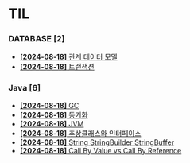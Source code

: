 # TIL
 
### DATABASE [2]
- [**[2024-08-18]**  관계 데이터 모델](https://github.com/A-lass/TIL/blob/main/DATABASE/관계_데이터_모델.md)
- [**[2024-08-18]**  트랜잭션](https://github.com/A-lass/TIL/blob/main/DATABASE/트랜잭션.md)
### Java [6]
- [**[2024-08-18]**  GC](https://github.com/A-lass/TIL/blob/main/Java/GC.md)
- [**[2024-08-18]**  동기화](https://github.com/A-lass/TIL/blob/main/Java/동기화.md)
- [**[2024-08-18]**  JVM](https://github.com/A-lass/TIL/blob/main/Java/JVM.md)
- [**[2024-08-18]**  추상클래스와 인터페이스](https://github.com/A-lass/TIL/blob/main/Java/추상클래스와_인터페이스.md)
- [**[2024-08-18]**  String StringBuilder StringBuffer](https://github.com/A-lass/TIL/blob/main/Java/String_StringBuilder_StringBuffer.md)
- [**[2024-08-18]**  Call By Value vs Call By Reference](https://github.com/A-lass/TIL/blob/main/Java/Call_By_Value_vs_Call_By_Reference.md)
